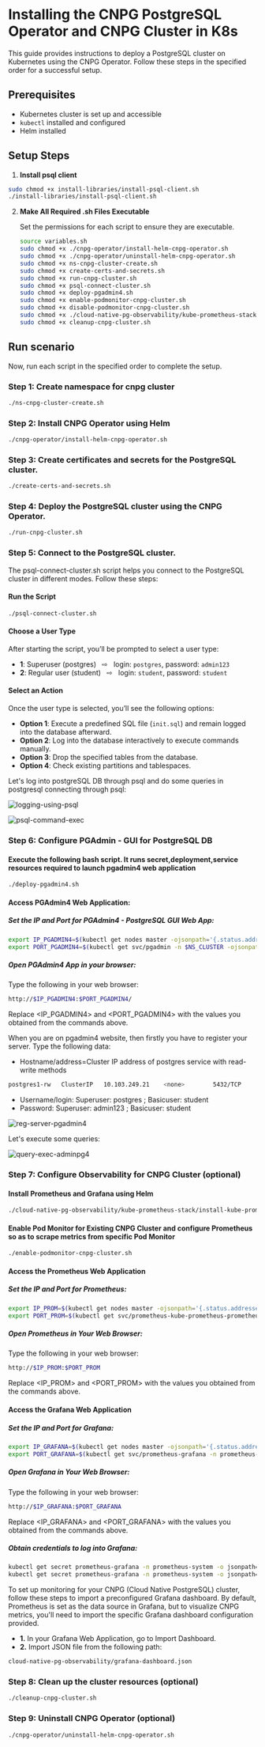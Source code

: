 # Installing the CNPG PostgreSQL Operator and CNPG Cluster in K8s

This guide provides instructions to deploy a PostgreSQL cluster on Kubernetes using the CNPG Operator. Follow these steps in the specified order for a successful setup.

## Prerequisites

- Kubernetes cluster is set up and accessible
- `kubectl` installed and configured
- Helm installed 

## Setup Steps
1. **Install psql client**
```bash
sudo chmod +x install-libraries/install-psql-client.sh
./install-libraries/install-psql-client.sh
```

2. **Make All Required .sh Files Executable**

   Set the permissions for each script to ensure they are executable.
   ```bash
   source variables.sh
   sudo chmod +x ./cnpg-operator/install-helm-cnpg-operator.sh
   sudo chmod +x ./cnpg-operator/uninstall-helm-cnpg-operator.sh
   sudo chmod +x ns-cnpg-cluster-create.sh 
   sudo chmod +x create-certs-and-secrets.sh 
   sudo chmod +x run-cnpg-cluster.sh 
   sudo chmod +x psql-connect-cluster.sh 
   sudo chmod +x deploy-pgadmin4.sh
   sudo chmod +x enable-podmonitor-cnpg-cluster.sh
   sudo chmod +x disable-podmonitor-cnpg-cluster.sh
   sudo chmod +x ./cloud-native-pg-observability/kube-prometheus-stack/install-kube-prometheus-stack-helm.sh
   sudo chmod +x cleanup-cnpg-cluster.sh 
   ```
## Run scenario

Now, run each script in the specified order to complete the setup.

### Step 1: Create namespace for cnpg cluster
```bash
./ns-cnpg-cluster-create.sh 
```
### Step 2: Install CNPG Operator using Helm
```bash
./cnpg-operator/install-helm-cnpg-operator.sh
```

### Step 3: Create certificates and secrets for the PostgreSQL cluster.
```bash
./create-certs-and-secrets.sh
```

### Step 4: Deploy the PostgreSQL cluster using the CNPG Operator.
``` bash
./run-cnpg-cluster.sh
```

### Step 5: Connect to the PostgreSQL cluster.
The psql-connect-cluster.sh script helps you connect to the PostgreSQL cluster in different modes. Follow these steps:

#### Run the Script
```bash
./psql-connect-cluster.sh
```
#### Choose a User Type

After starting the script, you’ll be prompted to select a user type:

- **1**: Superuser (postgres) &nbsp;&nbsp;⇨&nbsp;&nbsp; login: `postgres`, password: `admin123`
- **2**: Regular user (student) &nbsp;&nbsp;⇨&nbsp;&nbsp; login: `student`, password: `student`

#### Select an Action
Once the user type is selected, you’ll see the following options:

- **Option 1**: Execute a predefined SQL file (`init.sql`) and remain logged into the database afterward.
- **Option 2**: Log into the database interactively to execute commands manually.
- **Option 3**: Drop the specified tables from the database.
- **Option 4**: Check existing partitions and tablespaces.

Let's log into postgreSQL DB through psql and do some queries in postgresql connecting through psql:

![logging-using-psql](pngs/logging-using-psql.png)

![psql-command-exec](pngs/psql-command-exec.png)

### Step 6: Configure PGAdmin - GUI for PostgreSQL DB

#### Execute the following bash script. It runs secret,deployment,service resources required to launch pgadmin4 web application
```bash
./deploy-pgadmin4.sh
```
#### Access PGAdmin4 Web Application:

##### Set the IP and Port for PGAdmin4 - PostgreSQL GUI Web App:
```bash
export IP_PGADMIN4=$(kubectl get nodes master -ojsonpath='{.status.addresses[0].address}')
export PORT_PGADMIN4=$(kubectl get svc/pgadmin -n $NS_CLUSTER -ojsonpath='{.spec.ports[0].nodePort}')
```
##### Open PGAdmin4 App in your browser:
Type the following in your web browser: 
```bash
http://$IP_PGADMIN4:$PORT_PGADMIN4/
```
Replace <IP_PGADMIN4> and <PORT_PGADMIN4> with the values you obtained from the commands above.

When you are on pgadmin4 website, then firstly you have to register your server. Type the following data:
- Hostname/address=Cluster IP address of postgres service with read-write methods

```bash
postgres1-rw   ClusterIP   10.103.249.21    <none>        5432/TCP       4h2m   cnpg.io/cluster=postgres1,cnpg.io/instanceRole=primary
```
- Username/login: Superuser: postgres ; Basicuser: student
- Password: Superuser: admin123 ; Basicuser: student

![reg-server-pgadmin4](pngs/reg-server-pgadmin4.png)

Let's execute some queries:

![query-exec-adminpg4](pngs/query-exec-adminpg4.png)

### Step 7: Configure Observability for CNPG Cluster (optional)
#### Install Prometheus and Grafana using Helm
```bash
./cloud-native-pg-observability/kube-prometheus-stack/install-kube-prometheus-stack-helm.sh
```
#### Enable Pod Monitor for Existing CNPG Cluster and configure Prometheus so as to scrape metrics from specific Pod Monitor
```bash
./enable-podmonitor-cnpg-cluster.sh
```
#### Access the Prometheus Web Application

##### Set the IP and Port for Prometheus:
```bash
export IP_PROM=$(kubectl get nodes master -ojsonpath='{.status.addresses[0].address}')
export PORT_PROM=$(kubectl get svc/prometheus-kube-prometheus-prometheus -n prometheus-system -ojsonpath='{.spec.ports[0].nodePort}')
```
##### Open Prometheus in Your Web Browser:
Type the following in your web browser: 
```bash
http://$IP_PROM:$PORT_PROM
```
Replace <IP_PROM> and <PORT_PROM> with the values you obtained from the commands above.

#### Access the Grafana Web Application

##### Set the IP and Port for Grafana:
```bash
export IP_GRAFANA=$(kubectl get nodes master -ojsonpath='{.status.addresses[0].address}')
export PORT_GRAFANA=$(kubectl get svc/prometheus-grafana -n prometheus-system -ojsonpath='{.spec.ports[0].nodePort}')
```

##### Open Grafana in Your Web Browser:
Type the following in your web browser: 
```bash
http://$IP_GRAFANA:$PORT_GRAFANA
```
Replace <IP_GRAFANA> and <PORT_GRAFANA> with the values you obtained from the commands above.

##### Obtain credentials to log into Grafana:
```bash
kubectl get secret prometheus-grafana -n prometheus-system -o jsonpath='{.data.admin-user}' | base64 --decode #<- get login for grafana
kubectl get secret prometheus-grafana -n prometheus-system -o jsonpath='{.data.admin-password}' | base64 --decode #<- get pwd for grafana
```

To set up monitoring for your CNPG (Cloud Native PostgreSQL) cluster, follow these steps to import a preconfigured Grafana dashboard. By default, Prometheus is set as the data source in Grafana, but to visualize CNPG metrics, you'll need to import the specific Grafana dashboard configuration provided.
- **1.** In your Grafana Web Application, go to Import Dashboard.
- **2.** Import JSON file from the following path:
```bash
cloud-native-pg-observability/grafana-dashboard.json
```

### Step 8: Clean up the cluster resources (optional)
```bash
./cleanup-cnpg-cluster.sh
```
### Step 9: Uninstall CNPG Operator (optional)
```bash
./cnpg-operator/uninstall-helm-cnpg-operator.sh
```
